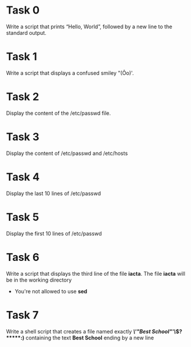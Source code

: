 # Task 0
Write a script that prints “Hello, World”, followed by a new line to the standard output.

# Task 1
Write a script that displays a confused smiley "(Ôo)'.

# Task 2
Display the content of the /etc/passwd file.

# Task 3
Display the content of /etc/passwd and /etc/hosts

# Task 4
Display the last 10 lines of /etc/passwd

# Task 5
Display the first 10 lines of /etc/passwd

# Task 6
Write a script that displays the third line of the file **iacta**.
The file **iacta** will be in the working directory

* You're not allowed to use **sed**

# Task 7
Write a shell script that creates a file named exactly ***\\'"Best School"\'\\*$\?\*\*\*\*\*:)** containing the text **Best School** ending by a new line

